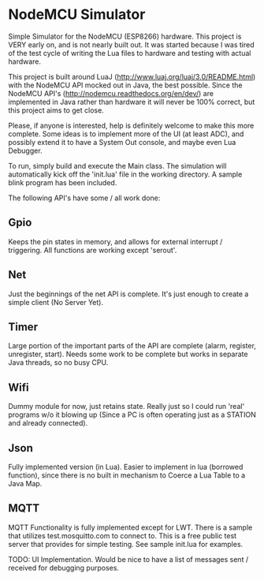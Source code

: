 NodeMCU Simulator
=================

Simple Simulator for the NodeMCU (ESP8266) hardware.  This project is VERY early on, and is not nearly built out.  It was
started because I was tired of the test cycle of writing the Lua files to hardware and testing with actual hardware.

This project is built around LuaJ (http://www.luaj.org/luaj/3.0/README.html) with the NodeMCU API mocked out in Java, the
best possible.  Since the NodeMCU API's (http://nodemcu.readthedocs.org/en/dev/) are implemented in Java rather than hardware
it will never be 100% correct, but this project aims to get close.

Please, if anyone is interested, help is definitely welcome to make this more complete.  Some ideas is to implement more of
the UI (at least ADC), and possibly extend it to have a System Out console, and maybe even Lua Debugger.

To run, simply build and execute the Main class.  The simulation will automatically kick off the 'init.lua' file in the
working directory.  A sample blink program has been included.

The following API's have some / all work done:

Gpio
----

Keeps the pin states in memory, and allows for external interrupt / triggering.  All functions are working except 'serout'.

Net
---

Just the beginnings of the net API is complete.  It's just enough to create a simple client (No Server Yet).

Timer
-----

Large portion of the important parts of the API are complete (alarm, register, unregister, start).  Needs some work to be complete
but works in separate Java threads, so no busy CPU.

Wifi
----

Dummy module for now, just retains state.  Really just so I could run 'real' programs w/o it blowing up (Since a PC is
often operating just as a STATION and already connected).

Json
----

Fully implemented version (in Lua).  Easier to implement in lua (borrowed function), since there is no built in mechanism
to Coerce a Lua Table to a Java Map.

MQTT
----

MQTT Functionality is fully implemented except for LWT.  There is a sample that utilizes test.mosquitto.com to connect to.
This is a free public test server that provides for simple testing.  See sample init.lua for examples.

TODO: UI Implementation.  Would be nice to have a list of messages sent / received for debugging purposes.